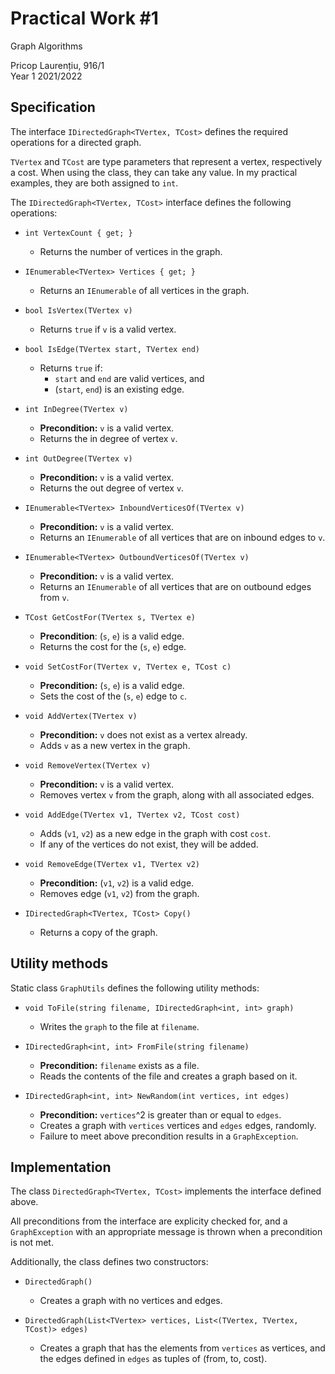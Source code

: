 # Practical Work #1
Graph Algorithms

Pricop Laurențiu, 916/1<br>
Year 1 2021/2022

## Specification
The interface `IDirectedGraph<TVertex, TCost>` defines the required operations for a directed graph.

`TVertex` and `TCost` are type parameters that represent a vertex, respectively a cost. When using the class, they can take any value. In my practical examples, they are both assigned to `int`.

The `IDirectedGraph<TVertex, TCost>` interface defines the following operations:

* `int VertexCount { get; }`
  * Returns the number of vertices in the graph.

* `IEnumerable<TVertex> Vertices { get; }`
  * Returns an `IEnumerable` of all vertices in the graph.

* `bool IsVertex(TVertex v)`
  * Returns `true` if `v` is a valid vertex.

* `bool IsEdge(TVertex start, TVertex end)`
  * Returns `true` if:
    * `start` and `end` are valid vertices, and
    * (`start`, `end`) is an existing edge.

* `int InDegree(TVertex v)`
  * **Precondition:** `v` is a valid vertex.
  * Returns the in degree of vertex `v`.

* `int OutDegree(TVertex v)`
  * **Precondition:** `v` is a valid vertex.
  * Returns the out degree of vertex `v`.

* `IEnumerable<TVertex> InboundVerticesOf(TVertex v)`
  * **Precondition:** `v` is a valid vertex.
  * Returns an `IEnumerable` of all vertices that are on inbound edges to `v`.

* `IEnumerable<TVertex> OutboundVerticesOf(TVertex v)`
  * **Precondition:** `v` is a valid vertex.
  * Returns an `IEnumerable` of all vertices that are on outbound edges from `v`.

* `TCost GetCostFor(TVertex s, TVertex e)`
  * **Precondition**: (`s`, `e`) is a valid edge.
  * Returns the cost for the (`s`, `e`) edge.

* `void SetCostFor(TVertex v, TVertex e, TCost c)`
  * **Precondition:** (`s`, `e`) is a valid edge.
  * Sets the cost of the (`s`, `e`) edge to `c`.

* `void AddVertex(TVertex v)`
  * **Precondition:** `v` does not exist as a vertex already.
  * Adds `v` as a new vertex in the graph.

* `void RemoveVertex(TVertex v)`
  * **Precondition:** `v` is a valid vertex.
  * Removes vertex `v` from the graph, along with all associated edges.

* `void AddEdge(TVertex v1, TVertex v2, TCost cost)`
  * Adds (`v1`, `v2`) as a new edge in the graph with cost `cost`.
  * If any of the vertices do not exist, they will be added.

* `void RemoveEdge(TVertex v1, TVertex v2)`
  * **Precondition:** (`v1`, `v2`) is a valid edge.
  * Removes edge (`v1`, `v2`) from the graph.

* `IDirectedGraph<TVertex, TCost> Copy()`
  * Returns a copy of the graph.

## Utility methods
Static class `GraphUtils` defines the following utility methods:

* `void ToFile(string filename, IDirectedGraph<int, int> graph)`
  * Writes the `graph` to the file at `filename`.

* `IDirectedGraph<int, int> FromFile(string filename)`
  * **Precondition:** `filename` exists as a file.
  * Reads the contents of the file and creates a graph based on it.

* `IDirectedGraph<int, int> NewRandom(int vertices, int edges)`
  * **Precondition:** `vertices`^2 is greater than or equal to `edges`.
  * Creates a graph with `vertices` vertices and `edges` edges, randomly.
  * Failure to meet above precondition results in a `GraphException`.

## Implementation
The class `DirectedGraph<TVertex, TCost>` implements the interface defined above.

All preconditions from the interface are explicity checked for, and a `GraphException` with an appropriate message is thrown when a precondition is not met.

Additionally, the class defines two constructors:
* `DirectedGraph()`
  * Creates a graph with no vertices and edges.

* `DirectedGraph(List<TVertex> vertices, List<(TVertex, TVertex, TCost)> edges)`
  * Creates a graph that has the elements from `vertices` as vertices, and the edges defined in `edges` as tuples of (from, to, cost).